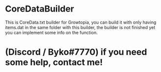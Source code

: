 # CoreDataBuilder

This is CoreData.txt builder for Growtopia, you can build it with only having items.dat in the same folder with this builder, the builder is not finished yet you can implement some info on the function.

# (Discord / Byko#7770) if you need some help, contact me!
